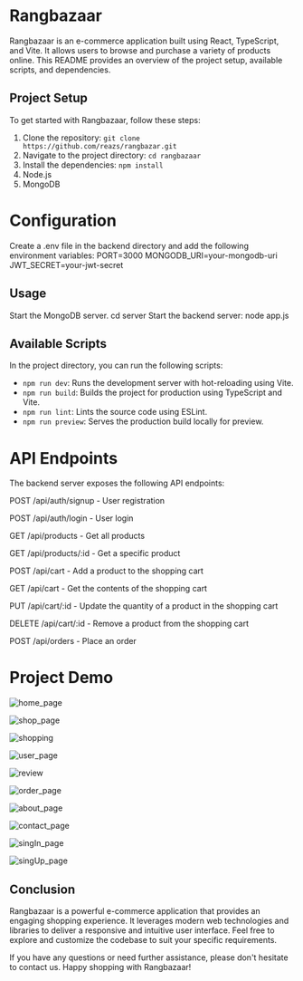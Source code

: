 # Rangbazaar

Rangbazaar is an e-commerce application built using React, TypeScript, and Vite. It allows users to browse and purchase a variety of products online. This README provides an overview of the project setup, available scripts, and dependencies.

## Project Setup

To get started with Rangbazaar, follow these steps:

1. Clone the repository: `git clone https://github.com/reazs/rangbazar.git`
2. Navigate to the project directory: `cd rangbazaar`
3. Install the dependencies: `npm install`
4. Node.js
5. MongoDB
#  Configuration
Create a .env file in the backend directory and add the following environment variables:
    PORT=3000
    MONGODB_URI=your-mongodb-uri
    JWT_SECRET=your-jwt-secret
## Usage
Start the MongoDB server.
cd server
Start the backend server:
node app.js
## Available Scripts

In the project directory, you can run the following scripts:

- `npm run dev`: Runs the development server with hot-reloading using Vite.
- `npm run build`: Builds the project for production using TypeScript and Vite.
- `npm run lint`: Lints the source code using ESLint.
- `npm run preview`: Serves the production build locally for preview.
# API Endpoints
The backend server exposes the following API endpoints:

POST /api/auth/signup - User registration

POST /api/auth/login - User login

GET /api/products - Get all products

GET /api/products/:id - Get a specific product

POST /api/cart - Add a product to the shopping cart

GET /api/cart - Get the contents of the shopping cart

PUT /api/cart/:id - Update the quantity of a product in the shopping cart

DELETE /api/cart/:id - Remove a product from the shopping cart

POST /api/orders - Place an order

# Project Demo
![home_page](https://github.com/reazs/rangbazar/assets/91802731/9125edb9-4123-45e5-9ff7-c503777458f8)

![shop_page](https://github.com/reazs/rangbazar/assets/91802731/c51b05a4-61fc-48cd-9522-5caa3bd06596)

![shopping](https://github.com/reazs/rangbazar/assets/91802731/917a8a36-05be-4f60-86e9-330039875452)

![user_page](https://github.com/reazs/rangbazar/assets/91802731/feeaf5b6-8952-4a5c-81bc-3c7369313a30)

![review](https://github.com/reazs/rangbazar/assets/91802731/8fd12297-1bdc-41b4-b852-65bbd8cd8304)

![order_page](https://github.com/reazs/rangbazar/assets/91802731/7e193a4c-9e63-419a-93c7-201fe7347ca3)

![about_page](https://github.com/reazs/rangbazar/assets/91802731/666e37ae-dc44-408b-bd4a-ba3fc998278f)

![contact_page](https://github.com/reazs/rangbazar/assets/91802731/739fd1a7-1f15-43c2-b936-bb964cf53166)

![singIn_page](https://github.com/reazs/rangbazar/assets/91802731/9a32de7f-48e2-4cff-a884-43cdf936b6f6)

![singUp_page](https://github.com/reazs/rangbazar/assets/91802731/afbd59af-b35f-401e-92fe-1c4a52a564a7)


## Conclusion

Rangbazaar is a powerful e-commerce application that provides an engaging shopping experience. It leverages modern web technologies and libraries to deliver a responsive and intuitive user interface. Feel free to explore and customize the codebase to suit your specific requirements.

If you have any questions or need further assistance, please don't hesitate to contact us. Happy shopping with Rangbazaar!
